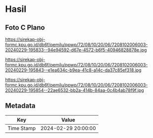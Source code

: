 # Hasil

## Foto C Plano

https://sirekap-obj-formc.kpu.go.id/db6f/pemilu/ppwp/72/08/10/20/06/7208102006003-20240229-195833--94e94592-d67e-4572-b6f5-40946828878e.jpg

https://sirekap-obj-formc.kpu.go.id/db6f/pemilu/ppwp/72/08/10/20/06/7208102006003-20240229-195843--e1ea634c-b9ea-41c8-a14c-da37c85ef318.jpg

https://sirekap-obj-formc.kpu.go.id/db6f/pemilu/ppwp/72/08/10/20/06/7208102006003-20240229-195854--22ae6532-bb2a-414b-84aa-0c4b4ab78f9f.jpg


## Metadata

| Key        | Value               |
| ---------- | ------------------- |
| Time Stamp | 2024-02-29 20:00:00 |



